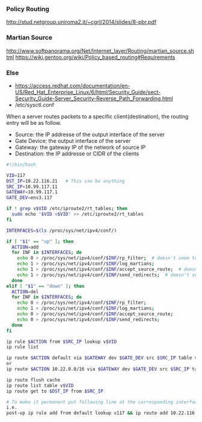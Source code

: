 
### Policy Routing
http://stud.netgroup.uniroma2.it/~cgrl/2014/slides/8-pbr.pdf

### Martian Source
http://www.softpanorama.org/Net/Internet_layer/Routing/martian_source.shtml
https://wiki.gentoo.org/wiki/Policy_based_routing#Requirements

### Else
- https://access.redhat.com/documentation/en-US/Red_Hat_Enterprise_Linux/6/html/Security_Guide/sect-Security_Guide-Server_Security-Reverse_Path_Forwarding.html
- /etc/sysctl.conf

When a server routes packets to a specific client(destination), the routing entry will be as follow.
- Source: the IP addresse of the output interface of the server
- Gate Device: the output interface of the server
- Gateway: the gateway IP of the network of source IP
- Destination: the IP addresse or CIDR of the clients


```bash
#!/bin/bash

VID=117
DST_IP=10.22.116.21   # This can be anything
SRC_IP=10.99.117.11
GATEWAY=10.99.117.1
GATE_DEV=ens3.117

if ! grep v$VID /etc/iproute2/rt_tables; then
  sudo echo "$VID v$VID" >> /etc/iproute2/rt_tables
fi

INTERFACES=$(ls /proc/sys/net/ipv4/conf/)

if [ "$1" == "up" ]; then
  ACTION=add
  for INF in $INTERFACES; do
    echo 0 > /proc/sys/net/ipv4/conf/$INF/rp_filter;  # doesn't seem to matter but log at the begining
    echo 1 > /proc/sys/net/ipv4/conf/$INF/log_martians;
    echo 1 > /proc/sys/net/ipv4/conf/$INF/accept_source_route;  # doesn't seem to matter
    echo 1 > /proc/sys/net/ipv4/conf/$INF/send_redirects;  # doesn't seem to matter
  done
elif [ "$1" == "down" ]; then
  ACTION=del
  for INF in $INTERFACES; do
    echo 0 > /proc/sys/net/ipv4/conf/$INF/rp_filter;
    echo 1 > /proc/sys/net/ipv4/conf/$INF/log_martians;
    echo 0 > /proc/sys/net/ipv4/conf/$INF/accept_source_route;
    echo 0 > /proc/sys/net/ipv4/conf/$INF/send_redirects;
  done
fi

ip rule $ACTION from $SRC_IP lookup v$VID
ip rule list

ip route $ACTION default via $GATEWAY dev $GATE_DEV src $SRC_IP table v$VID
or
ip route $ACTION 10.22.0.0/16 via $GATEWAY dev $GATE_DEV src $SRC_IP table v$VID

ip route flush cache
ip route list table v$VID
ip route get to $DST_IP from $SRC_IP

# To make it permanent put following line at the corresponding interface
i.e.
post-up ip rule add from default lookup v117 && ip route add 10.22.116.21 via 10.99.117.1 dev $IFACE src 10.99.117.11 table v117
```
